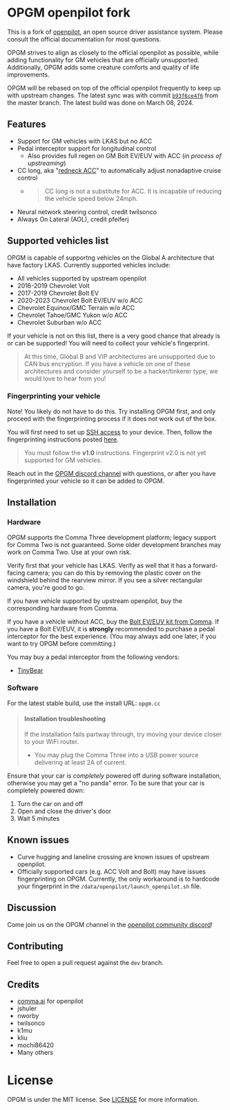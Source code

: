 # OPGM openpilot fork

This is a fork of [openpilot](https://github.com/commaai/openpilot/), an open source driver assistance system. Please
consult the official documentation for most questions.

OPGM strives to align as closely to the official openpilot as possible, while adding functionality for GM vehicles that
are officially unsupported. Additionally, OPGM adds some creature comforts and quality of life improvements.

OPGM will be rebased on top of the official openpilot frequently to keep up with upstream changes. The latest sync was
with commit [`b93f6ce4f6`](https://github.com/commaai/openpilot/tree/b93f6ce4f6fd34d33f990e86bde22b5cec49f2da) from the
master branch. The latest build was done on March 08, 2024.

## Features
* Support for GM vehicles with LKAS but no ACC
* Pedal interceptor support for longitudinal control
  * Also provides full regen on GM Bolt EV/EUV with ACC (*in process of upstreaming*)
* CC long, aka "[redneck ACC](https://www.youtube.com/watch?v=41wZ1EAmf94)" to automatically adjust nonadaptive cruise
control
  * > CC long is not a substitute for ACC. It is incapable of reducing the vehicle speed below 24mph.
* Neural network steering control, credit twilsonco
* Always On Lateral (AOL), credit pfeiferj

## Supported vehicles list
OPGM is capable of supportng vehicles on the Global A architecture that have factory LKAS. Currently supported vehicles
include:
* All vehicles supported by upstream openpilot
* 2016-2019 Chevrolet Volt
* 2017-2019 Chevrolet Bolt EV
* 2020-2023 Chevrolet Bolt EV/EUV w/o ACC
* Chevrolet Equinox/GMC Terrain w/o ACC
* Chevrolet Tahoe/GMC Yukon w/o ACC
* Chevrolet Suburban w/o ACC

If your vehicle is not on this list, there is a very good chance that already is or can be supported! You will need to
collect your vehicle's fingerprint.

> At this time, Global B and VIP architectures are unsupported due to CAN bus encryption. If you have a vehicle on one
> of these architectures and consider yourself to be a hacker/tinkerer type, we would love to hear from you!

### Fingerprinting your vehicle
Note! You likely do not have to do this. Try installing OPGM first, and only proceed with the fingerprinting process if
it does not work out of the box.

You will first need to set up [SSH access](https://github.com/commaai/openpilot/wiki/SSH) to your device. Then, follow
the fingerprinting instructions posted [here](https://github.com/commaai/openpilot/wiki/Fingerprinting#fingerprinting-10).

> You must follow the **v1.0** instructions. Fingerprint v2.0 is not yet supported for GM vehicles.

Reach out in the [OPGM discord channel](#discussion) with questions, or after you have fingerprinted your vehicle so it
can be added to OPGM.

## Installation
### Hardware
OPGM supports the Comma Three development platform; legacy support for Comma Two is not guaranteed. Some older development
branches may work on Comma Two. Use at your own risk.

Verify first that your vehicle has LKAS. Verify as well that it has a forward-facing camera; you can do this by removing
the plastic cover on the windshield behind the rearview mirror. If you see a silver rectangular camera, you're good to go.

If you have vehicle supported by upstream openpilot, buy the corresponding hardware from Comma.

If you have a vehicle without ACC, buy the [Bolt EV/EUV kit from Comma](https://comma.ai/shop/comma-three). If you have
a Bolt EV/EUV, it is **strongly** recommended to purchase a pedal interceptor for the best experience. (You may always
add one later, if you want to try OPGM before committing.)

You may buy a pedal interceptor from the following vendors:
* [TinyBear](https://www.etsy.com/listing/952895642/openpilot-comma-pedal-non-customizable?variation0=3013902165)

### Software
For the latest stable build, use the install URL: `opgm.cc`

> #### Installation troubleshooting
> If the installation fails partway through, try moving your device closer to your WiFi router.
>   * You may plug the Comma Three into a USB power source delivering at least 2A of current.

Ensure that your car is *completely* powered off during software installation, otherwise you may get a "no panda" error.
To be sure that your car is completely powered down:
1. Turn the car on and off
2. Open and close the driver's door
3. Wait 5 minutes

## Known issues
* Curve hugging and laneline crossing are known issues of upstream openpilot.
* Officially supported cars (e.g. ACC Volt and Bolt) may have issues fingerprinting on OPGM. Currently, the only workaround is to hardcode your fingerprint in the `/data/openpilot/launch_openpilot.sh` file.

## Discussion
Come join us on the OPGM channel in the [openpilot community discord](https://discord.gg/KGWEdwSnCU)!

## Contributing
Feel free to open a pull request against the `dev` branch.

## Credits
* [comma.ai](https://comma.ai) for openpilot
* jshuler
* nworby
* twilsonco
* k1mu
* kliu
* mochi86420
* Many others

# License
OPGM is under the MIT license. See [LICENSE](LICENSE) for more information.
